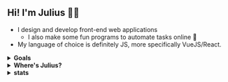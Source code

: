 ## Hi! I'm Julius 🏄🏿

* I design and develop front-end web applications
  * I also make some fun programs to automate tasks online 🥰
* My language of choice is definitely JS, more specifically VueJS/React. 

<details>
 <summary><b> Goals</b></summary>
 
 
- [ ] Learn GoLang
- [ ] Learn Java
- [ ] Learn Python
- [ ] Finish my personal site
- [ ] Give you a ~~hug?~~ an e-hug 😊
 </details>

<details> 
 <summary> <b>Where's Julius?</b></summary>
   <ul>
    <li><a href="https://github.com/juuled">Github</a></li>
    <li><a href="https://codepen.io/california">Codepen</a></li>
    <li><a href="https://medium.com/@unsettling">Medium</a></li>
     <li><a href="https://letterboxd.com/1111/">Letterboxd</a></li>
   </ul>
 </details>
<details>
 <summary> <b> stats </b> </summary>
  
  <img src="https://github-readme-stats.vercel.app/api?username=juuled&show_icons=true&theme=great-gatsby"> </img>
 <br>
</details>


